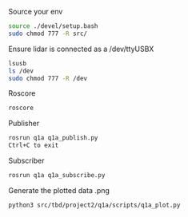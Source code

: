 Source your env

```bash
source ./devel/setup.bash
sudo chmod 777 -R src/
```

Ensure lidar is connected as a /dev/ttyUSBX
```bash
lsusb
ls /dev
sudo chmod 777 -R /dev 
```

Roscore
```bash
roscore
```

Publisher
```bash
rosrun q1a q1a_publish.py
Ctrl+C to exit
```

Subscriber
```bash
rosrun q1a q1a_subscribe.py
```

Generate the plotted data .png
```bash
python3 src/tbd/project2/q1a/scripts/q1a_plot.py
```